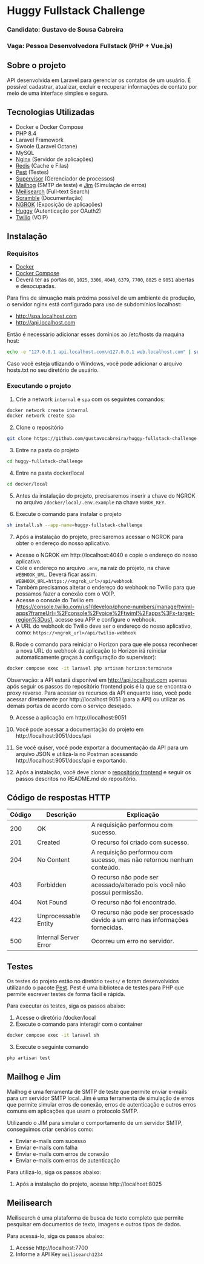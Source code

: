 # Huggy Fullstack Challenge

### Candidato: Gustavo de Sousa Cabreira
### Vaga: Pessoa Desenvolvedora Fullstack (PHP + Vue.js)

## Sobre o projeto

API desenvolvida em Laravel para gerenciar os contatos de um usuário. É possível cadastrar, atualizar, excluir e recuperar informações de contato por meio de uma interface simples e segura.

## Tecnologias Utilizadas

- Docker e Docker Compose
- PHP 8.4
- Laravel Framework
- Swoole (Laravel Octane)
- MySQL
- [Nginx](https://www.nginx.com/) (Servidor de aplicações)
- [Redis](https://redis.io/) (Cache e Filas)
- [Pest](https://pestphp.com/) (Testes)
- [Supervisor](https://github.com/ochinchina/supervisord) (Gerenciador de processos)
- [Mailhog](https://github.com/mailhog/MailHog) (SMTP de teste) e [Jim](https://github.com/mailhog/MailHog/blob/master/docs/JIM.md) (Simulação de erros)
- [Meilisearch](https://www.meilisearch.com/) (Full-text Search)
- [Scramble](https://scramble.dedoc.co/) (Documentação)
- [NGROK](https://ngrok.com/) (Exposição de aplicações)
- [Huggy](https://www.huggy.io/pt-br) (Autenticação por OAuth2)
- [Twilio](https://www.twilio.com/) (VOIP)

## Instalação

### Requisitos

- [Docker](https://docs.docker.com/engine/install/)
- [Docker Compose](https://docs.docker.com/compose/install/)
- Deverá ter as portas `80`, `1025`, `3306`, `4040`, `6379`, `7700`, `8025` e `9051` abertas e desocupadas.

Para fins de simuação mais próxima possível de um ambiente de produção, o servidor nginx está configurado para uso de subdomínios localhost:

- http://spa.localhost.com
- http://api.localhost.com

Então é necessário adicionar esses domínios ao /etc/hosts da maquina host:

```bash
echo -e "127.0.0.1 api.localhost.com\n127.0.0.1 web.localhost.com" | sudo tee -a /etc/hosts
```

Caso você esteja utlizando o Windows, você pode adicionar o arquivo hosts.txt no seu diretório de usuário.

### Executando o projeto

1. Crie a network `internal` e `spa` com os seguintes comandos:

```bash
docker network create internal
docker network create spa
```

2. Clone o repositório

```bash
git clone https://github.com/gustavocabreira/huggy-fullstack-challenge.git
```

3. Entre na pasta do projeto

```bash
cd huggy-fullstack-challenge
```
4. Entre na pasta docker/local

```bash
cd docker/local
```

5. Antes da instalação do projeto, precisaremos inserir a chave do NGROK no arquivo `/docker/local/.env.example` na chave `NGROK_KEY`.

6. Execute o comando para instalar o projeto

```bash
sh install.sh --app-name=huggy-fullstack-challenge
```

7. Após a instalação do projeto, precisaremos acessar o NGROK para obter o endereço do nosso aplicativo.
- Acesse o NGROK em http://localhost:4040 e copie o endereço do nosso aplicativo.
- Cole o endereço no arquivo `.env`, na raiz do projeto, na chave `WEBHOOK_URL`. Deverá ficar assim: `WEBHOOK_URL=https://<ngrok_url>/api/webhook`
- Também precisamos alterar o endereço do webhook no Twilio para que possamos fazer a conexão com o VOIP.
- Acesse o console do Twilio em https://console.twilio.com/us1/develop/phone-numbers/manage/twiml-apps?frameUrl=%2Fconsole%2Fvoice%2Ftwiml%2Fapps%3Fx-target-region%3Dus1, acesse seu APP e configure o webhook.
- A URL do webhook do Twilio deve ser o endereço do nosso aplicativo, como: `https://<ngrok_url>/api/twilio-webhook`

8. Rode o comando para reiniciar o Horizon para que ele possa reconhecer a nova URL do webhook da aplicação (o Horizon irá reiniciar automaticamente graças à configuração do supervisor):

```bash
docker compose exec -it laravel php artisan horizon:terminate
```

Observação: a API estará disponível em http://api.localhost.com apenas após seguir os passos do repositório frontend pois é la que se encontra o proxy reverso. Para acessar os recursos da API enquanto isso, você pode acessar diretamente por http://localhost:9051 (para a API) ou utilizar as demais portas de acordo com o serviço desejado.

9. Acesse a aplicação em http://localhost:9051

10. Você pode acessar a documentação do projeto em http://localhost:9051/docs/api

11. Se você quiser, você pode exportar a documentação da API para um arquivo JSON e utilizá-la no Postman acessando http://localhost:9051/docs/api e exportando.

12. Após a instalação, você deve clonar o [repositório frontend](https://github.com/gustavocabreira/huggy-fullstack-challenge-spa) e seguir os passos descritos no README.md do repositório.

## Código de respostas HTTP

| Código | Descrição             | Explicação                                                                     | 
|--------|-----------------------|--------------------------------------------------------------------------------|
| 200    | OK                    | A requisição performou com sucesso.                                            |
| 201    | Created               | O recurso foi criado com sucesso.                                              |
| 204    | No Content            | A requisição performou com sucesso, mas não retornou nenhum conteúdo.          |
| 403    | Forbidden             | O recurso não pode ser acessado/alterado pois você não possui permissão.       |
| 404    | Not Found             | O recurso não foi encontrado.                                                  |
| 422    | Unprocessable Entity  | O recurso não pode ser processado devido a um erro nas informações fornecidas. |
| 500    | Internal Server Error | Ocorreu um erro no servidor.                                                   |

## Testes

Os testes do projeto estão no diretório `tests/` e foram desenvolvidos utilizando o pacote [Pest](https://pestphp.com/docs/installation).
Pest é uma biblioteca de testes para PHP que permite escrever testes de forma fácil e rápida.

Para executar os testes, siga os passos abaixo:

1. Acesse o diretório /docker/local
2. Execute o comando para interagir com o container

```bash
docker compose exec -it laravel sh
```

3. Execute o seguinte comando

```bash
php artisan test
```

## Mailhog e Jim

Mailhog é uma ferramenta de SMTP de teste que permite enviar e-mails para um servidor SMTP local.
Jim é uma ferramenta de simulação de erros que permite simular erros de conexão, erros de autenticação e outros erros comuns em aplicações que usam o protocolo SMTP.

Utilizando o JIM para simular o comportamento de um servidor SMTP, conseguimos criar cenários como:
- Enviar e-mails com sucesso
- Enviar e-mails com falha
- Enviar e-mails com erros de conexão
- Enviar e-mails com erros de autenticação

Para utilizá-lo, siga os passos abaixo:

1. Após a instalação do projeto, acesse http://localhost:8025

## Meilisearch

Meilisearch é uma plataforma de busca de texto completo que permite pesquisar em documentos de texto, imagens e outros tipos de dados.

Para acessá-lo, siga os passos abaixo:

1. Acesse http://localhost:7700
2. Informe a API Key `meilisearch1234`
